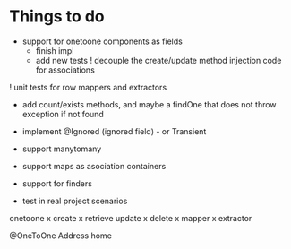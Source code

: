 
# Things to do

* support for onetoone components as fields
    - finish impl
    - add new tests
! decouple the create/update method injection code for associations

! unit tests for row mappers and extractors

- add count/exists methods, and maybe a findOne that does not throw exception if not found

* implement @Ignored (ignored field) - or Transient

* support manytomany
* support maps as asociation containers

* support for finders

* test in real project scenarios


onetoone
x    create
x    retrieve
    update
x    delete
x    mapper
x    extractor

@OneToOne Address home